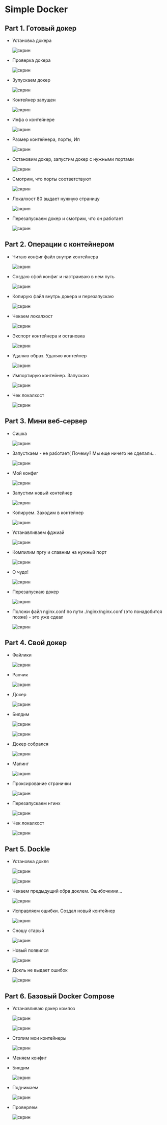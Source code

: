 # Simple Docker
## Part 1. Готовый докер
* Установка докера
 
   ![скрин](screenshot/1.1.png)

* Проверка докера

   ![скрин](screenshot/1.2.png)

*  Зупускаем докер

   ![скрин](screenshot/1.3.png)

* Контейнер запущен

   ![скрин](screenshot/1.4.png)

* Инфа о контейнере 

   ![скрин](screenshot/1.5.png)

* Размер контейнера, порты, Ип

   ![скрин](screenshot/1.6.png)

* Остановим докер, запустим докер с нужными портами

   ![скрин](screenshot/1.7.png)

* Смотрим, что порты соответствуют

   ![скрин](screenshot/1.8.png)

* Локалхост 80 выдает нужную страницу

   ![скрин](screenshot/1.9.png)

* Перезапускаем докер и смотрим, что он работает

   ![скрин](screenshot/1.10.png)

## Part 2. Операции с контейнером

* Читаю конфиг файл внутри контейнера

   ![скрин](screenshot/2.1.png)

* Создаю сфой конфиг и настраиваю в нем путь 

   ![скрин](screenshot/2.2.png)

* Копирую файл внутрь докера и перезапускаю

   ![скрин](screenshot/2.3.png)

* Чекаем локалхост

   ![скрин](screenshot/2.4.png)

* Экспорт контейнера и остановка

   ![скрин](screenshot/2.5.png)

* Удаляю образ. Удаляю контейнер

   ![скрин](screenshot/2.6.png)

* Импортирую контейнер. Запускаю

   ![скрин](screenshot/2.7.png)

* Чек локалхост

   ![скрин](screenshot/2.8.png)

## Part 3. Мини веб-сервер
* Сишка

   ![скрин](screenshot/3.1.png)

* Запусткаем - не работает( Почему? Мы еще ничего не сделали...

   ![скрин](screenshot/3.2.png)

* Мой конфиг

   ![скрин](screenshot/3.3.png)

* Запустим новый контейнер

   ![скрин](screenshot/3.4.png)

* Копируем. Заходим в контейнер

   ![скрин](screenshot/3.5.png)

* Устанавливаем фджиай 

   ![скрин](screenshot/3.6.png)

* Компилим пргу и спавним на нужный порт

   ![скрин](screenshot/3.7.png)

* О чудо! 

   ![скрин](screenshot/3.8.png)

* Перезапускаю докер

   ![скрин](screenshot/3.9.png)

* Положи файл nginx.conf по пути ./nginx/nginx.conf (это понадобится позже) - это уже сдеал

   ![скрин](screenshot/3.5.png)

## Part 4. Свой докер

* Файлики

   ![скрин](screenshot/4.1.png)
* Ранчик

   ![скрин](screenshot/4.2.png)
* Докер

   ![скрин](screenshot/4.3.png)
* Билдим 

   ![скрин](screenshot/4.4.png)

   ![скрин](screenshot/4.5.png)
* Докер собрался

   ![скрин](screenshot/4.6.png)
* Мапинг

   ![скрин](screenshot/4.7.png)
* Проксирование странички

   ![скрин](screenshot/4.7.1.png)
* Перезапускаем нгинх

   ![скрин](screenshot/4.8.png)
* Чек локалхост

   ![скрин](screenshot/4.9.png)

## Part 5. Dockle

* Установка докля

   ![скрин](screenshot/5.1.png)

   ![скрин](screenshot/5.2.png)

* Чекаем предыдущий обра доклем. Ошибочкиии...

   ![скрин](screenshot/5.3.png)

* Исправляем ошибки. Создал новый контейнер

   ![скрин](screenshot/5.4.png)

* Сношу старый

   ![скрин](screenshot/5.5.png)

* Новый появился

   ![скрин](screenshot/5.6.png)

* Докль не выдает ошибок

   ![скрин](screenshot/5.7.png)

## Part 6. Базовый Docker Compose

* Устанавливаю докер композ

   ![скрин](screenshot/6.1.png)

   ![скрин](screenshot/6.2.png)
* Стопим мои контейнеры

   ![скрин](screenshot/6.3.png)
* Меняем конфиг

* Билдим

   ![скрин](screenshot/6.4.png)
* Поднимаем

   ![скрин](screenshot/6.5.png)
* Проверяем

   ![скрин](screenshot/6.6.png)